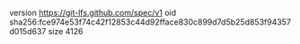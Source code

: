 version https://git-lfs.github.com/spec/v1
oid sha256:fce974e53f74c42f12853c44d92fface830c899d7d5b25d853f94357d015d637
size 4126
